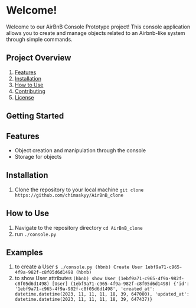 # Welcome!

Welcome to our AirBnB Console Prototype project! This console application allows you to create and manage objects related to an Airbnb-like system through simple commands.

## Project Overview
1. [Features](#features)
2. [Installation](#installation)
3. [How to Use](#how-to-use)
4. [Contributing](#contributing)
5. [License](#license)

## Getting Started

## Features
* Object creation and manipulation through the console
* Storage for objects

## Installation
1. Clone the repository to your local machine
`git clone https://github.com/chimaskyy/AirBnB_clone`

## How to Use
1. Navigate to the repository directory
`cd AirBnB_clone`
2. run `./console.py`

## Examples
1. to create a User
`$ ./console.py
(hbnb) Create User
1ebf9a71-c965-4f9a-982f-c8f05d6d1498
(hbnb) `
2. to show User attributes
`(hbnb) show User (1ebf9a71-c965-4f9a-982f-c8f05d6d1498)
[User] (1ebf9a71-c965-4f9a-982f-c8f05d6d1498) {'id': '1ebf9a71-c965-4f9a-982f-c8f05d6d1498', 'created_at': datetime.datetime(2023, 11, 11, 11, 18, 39, 647000), 'updated_at': datetime.datetime(2023, 11, 11, 11, 18, 39, 647437)}`
